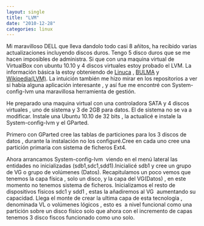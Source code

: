 ```yaml
---
layout: single
title: "LVM"
date: "2010-12-28"
categories: linux
---
```


Mi maravilloso DELL que lleva dandolo todo casi 8 añitos, ha recibido varias actualizaciones incluyendo discos duros. Tengo 5 disco duros que se me hacen imposibles de administra. Si que con una maquina virtual de VirtualBox con ubuntu 10.10 y 4 discos virtuales estoy probado el LVM. La información básica la estoy obteniendo de [Linuca](https://www.linuca.org/body.phtml?nIdNoticia=326) , [BULMA](https://bulma.net/body.phtml?nIdNoticia=1859) y [Wikipedia(LVM)](https://es.wikipedia.org/wiki/Logical_Volume_Manager). La intuición también me hizo mirar en los repositorios a ver si había alguna aplicación interesante , y así fue me encontré con System-config-lvm una maravillosa herramienta de gestión.

He preparado una maquina virtual con una controladora SATA y 4 discos virtuales , uno de sistema y 3 de 2GB para datos. El de sistema no se va a modificar. Instale una Ubuntu 10.10 de 32 bits , la actualicé e instale la System-config-lvm y el GParted.

Primero con GParted cree las tablas de particiones para los 3 discos de datos , durante la instalación no los configuré.Cree en cada uno cree una partición primaria con sistema de ficheros Ext4.

Ahora arrancamos System-config-lvm  viendo en el menú lateral las entidades no inicializadas (sdb1,sdc1,sdd1).Inicialicé sdb1 y cree un grupo de VG o grupo de volúmenes (Datos). Recapitulamos un poco vemos que tenemos la capa física , solo un disco, y la capa del VG(Datos) , en este momento no tenemos sistema de ficheros. Inicializamos el resto de dispositivos físicos sdc1 y sdd1 , estas la añadiremos al VG  aumentando su capacidad. Llega el monte de crear la ultima capa de esta tecnología , denominada VL o volúmenes lógicos , esto es  a nivel funcional como una partición sobre un disco físico solo que ahora con el incremento de capas tenemos 3 disco fiscos funcionado como uno solo.
